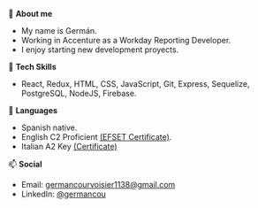 🤔 **About me**

- My name is Germán.
- Working in Accenture as a Workday Reporting Developer.
- I enjoy starting new development proyects.

💼 **Tech Skills**

- React, Redux, HTML, CSS, JavaScript, Git, Express, Sequelize, PostgreSQL, NodeJS, Firebase.

👥 **Languages**

- Spanish native.
- English C2 Proficient [(EFSET Certificate)](https://www.efset.org/cert/HLXWqP).
- Italian A2 Key [(Certificate)](https://drive.google.com/file/d/1LqSZOyhd31O7o3w5vqUvT9BuMZqSNFFk/view?usp=drive_link)

📫 **Social** 
  - Email: germancourvoisier1138@gmail.com
  - LinkedIn: [@germancou](https://www.linkedin.com/in/germancou/?locale=en_US)
